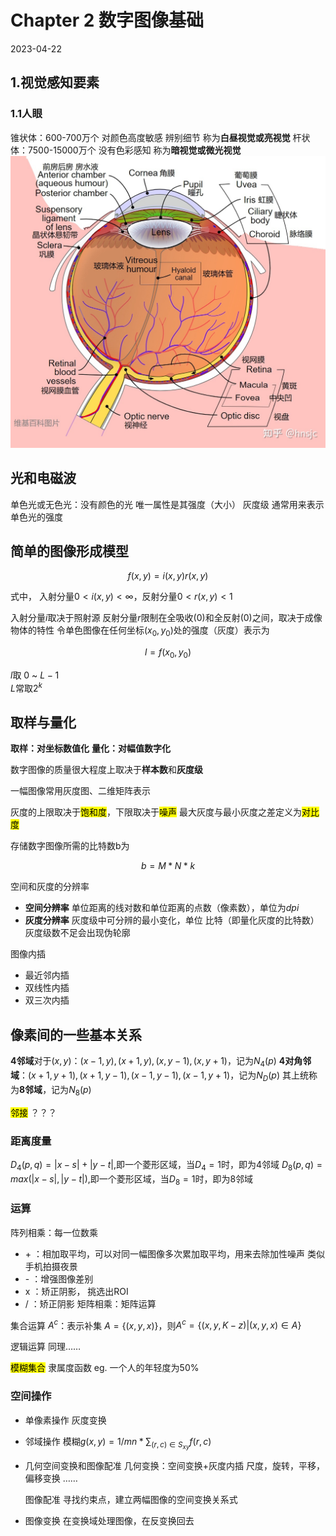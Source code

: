 # Chapter 2 数字图像基础

2023-04-22

## 1.视觉感知要素

### 1.1人眼

锥状体：600-700万个 对颜色高度敏感 辨别细节 称为**白昼视觉或亮视觉**
杆状体：7500-15000万个 没有色彩感知  称为**暗视觉或微光视觉**
![ear](./ear.jpg)

## 光和电磁波

单色光或无色光：没有颜色的光
唯一属性是其强度（大小）
灰度级 通常用来表示单色光的强度

## 简单的图像形成模型

$$ f(x,y)= i(x,y)r(x,y) $$

式中，
入射分量$`0 < i(x,y) < \infty`$，反射分量$`0 < r(x,y) < 1`$

入射分量$`i`$取决于照射源
反射分量$`r`$限制在全吸收(0)和全反射(0)之间，取决于成像物体的特性
令单色图像在任何坐标$`(x_0,y_0)`$处的强度（灰度）表示为

$$ l=f(x_0,y_0)$$

$`l`$取 $`0`$ ~ $`L-1`$  
$`L`$常取$`2^k`$

## 取样与量化

**取样：对坐标数值化**
**量化：对幅值数字化**

数字图像的质量很大程度上取决于**样本数**和**灰度级**

一幅图像常用灰度图、二维矩阵表示

灰度的上限取决于<mark>饱和度</mark>，下限取决于<mark>噪声</mark>
最大灰度与最小灰度之差定义为<mark>对比度</mark>

存储数字图像所需的比特数b为

$$ b=M * N * k $$

空间和灰度的分辨率

* **空间分辨率** 单位距离的线对数和单位距离的点数（像素数），单位为$`dpi`$
* **灰度分辨率** 灰度级中可分辨的最小变化，单位 比特（即量化灰度的比特数）
灰度级数不足会出现伪轮廓

图像内插

* 最近邻内插
* 双线性内插
* 双三次内插

## 像素间的一些基本关系

**4邻域**对于$`(x,y)：(x-1,y),(x+1,y),(x,y-1),(x,y+1)`$，记为$`N_4(p)`$
**4对角邻域**：$`(x+1,y+1),(x+1,y-1),(x-1,y-1),(x-1,y+1)`$，记为$`N_D(p)`$
其上统称为**8邻域**，记为$`N_8(p)`$

<mark>邻接</mark>
？？？

### 距离度量

$D_4(p,q) =|x-s|+|y-t|$,即一个菱形区域，当$`D_4=1`$时，即为4邻域
$D_8(p,q) =max(|x-s|,|y-t|)$,即一个菱形区域，当$`D_8=1`$时，即为8邻域

### 运算

阵列相乘：每一位数乘

* \+ ：相加取平均，可以对同一幅图像多次累加取平均，用来去除加性噪声 类似手机拍摄夜景
* \-  ：增强图像差别
* x   ：矫正阴影， 挑选出ROI
* \/  ：矫正阴影
矩阵相乘：矩阵运算

集合运算
$`A^c`$：表示补集
$`A=\{(x,y,x)\}`$，则$`A^c=\{(x,y,K-z)|(x,y,x)\in A \}`$

逻辑运算
同理……

<mark>模糊集合</mark>
隶属度函数
eg. 一个人的年轻度为50%

### 空间操作

* 单像素操作
    灰度变换
* 邻域操作
    模糊$`g(x,y)=1/mn*\sum_{(r,c)\in S_{xy}}f(r,c)`$
* 几何空间变换和图像配准
    几何变换：空间变换+灰度内插
    尺度，旋转，平移，偏移变换
    ……

    图像配准
    寻找约束点，建立两幅图像的空间变换关系式

* 图像变换
    在变换域处理图像，在反变换回去
